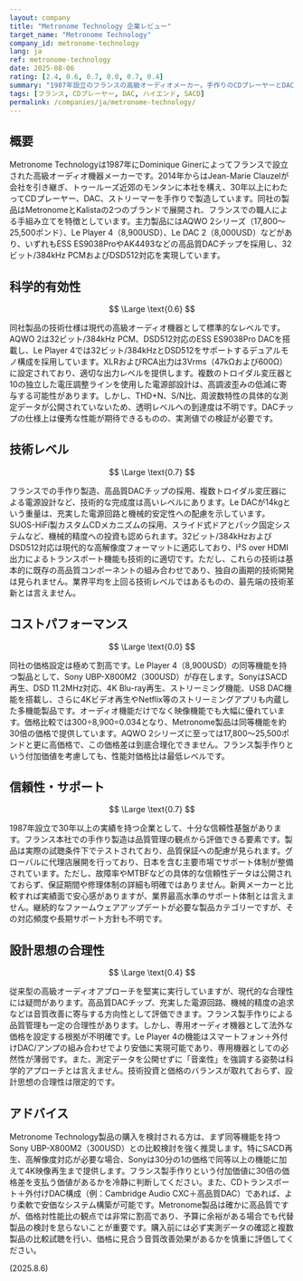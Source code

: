 ```yaml
---
layout: company
title: "Metronome Technology 企業レビュー"
target_name: "Metronome Technology"
company_id: metronome-technology
lang: ja
ref: metronome-technology
date: 2025-08-06
rating: [2.4, 0.6, 0.7, 0.0, 0.7, 0.4]
summary: "1987年設立のフランスの高級オーディオメーカー。手作りのCDプレーヤーとDACを製造するが、価格対性能比に大きな課題がある"
tags: [フランス, CDプレーヤー, DAC, ハイエンド, SACD]
permalink: /companies/ja/metronome-technology/
---
```


## 概要

Metronome Technologyは1987年にDominique Ginerによってフランスで設立された高級オーディオ機器メーカーです。2014年からはJean-Marie Clauzelが会社を引き継ぎ、トゥールーズ近郊のモンタンに本社を構え、30年以上にわたってCDプレーヤー、DAC、ストリーマーを手作りで製造しています。同社の製品はMetronomeとKalistaの2つのブランドで展開され、フランスでの職人による手組み立てを特徴としています。主力製品にはAQWO 2シリーズ（17,800～25,500ポンド）、Le Player 4（8,900USD）、Le DAC 2（8,000USD）などがあり、いずれもESS ES9038ProやAK4493などの高品質DACチップを採用し、32ビット/384kHz PCMおよびDSD512対応を実現しています。

## 科学的有効性

$$ \Large \text{0.6} $$

同社製品の技術仕様は現代の高級オーディオ機器として標準的なレベルです。AQWO 2は32ビット/384kHz PCM、DSD512対応のESS ES9038Pro DACを搭載し、Le Player 4では32ビット/384kHzとDSD512をサポートするデュアルモノ構成を採用しています。XLRおよびRCA出力は3Vrms（47kΩおよび600Ω）に設定されており、適切な出力レベルを提供します。複数のトロイダル変圧器と10の独立した電圧調整ラインを使用した電源部設計は、高調波歪みの低減に寄与する可能性があります。しかし、THD+N、S/N比、周波数特性の具体的な測定データが公開されていないため、透明レベルへの到達度は不明です。DACチップの仕様上は優秀な性能が期待できるものの、実測値での検証が必要です。

## 技術レベル

$$ \Large \text{0.7} $$

フランスでの手作り製造、高品質DACチップの採用、複数トロイダル変圧器による電源設計など、技術的な完成度は高いレベルにあります。Le DACが14kgという重量は、充実した電源回路と機械的安定性への配慮を示しています。SUOS-HiFi製カスタムCDメカニズムの採用、スライド式ドアとパック固定システムなど、機械的精度への投資も認められます。32ビット/384kHzおよびDSD512対応は現代的な高解像度フォーマットに適応しており、I²S over HDMI出力によるトランスポート機能も技術的に適切です。ただし、これらの技術は基本的に既存の高品質コンポーネントの組み合わせであり、独自の画期的技術開発は見られません。業界平均を上回る技術レベルではあるものの、最先端の技術革新とは言えません。

## コストパフォーマンス

$$ \Large \text{0.0} $$

同社の価格設定は極めて割高です。Le Player 4（8,900USD）の同等機能を持つ製品として、Sony UBP-X800M2（300USD）が存在します。SonyはSACD再生、DSD 11.2MHz対応、4K Blu-ray再生、ストリーミング機能、USB DAC機能を搭載し、さらに4Kビデオ再生やNetflix等のストリーミングアプリも内蔵した多機能製品です。オーディオ機能だけでなく映像機能でも大幅に優れています。価格比較では300÷8,900=0.034となり、Metronome製品は同等機能を約30倍の価格で提供しています。AQWO 2シリーズに至っては17,800～25,500ポンドと更に高価格で、この価格差は到底合理化できません。フランス製手作りという付加価値を考慮しても、性能対価格比は最低レベルです。

## 信頼性・サポート

$$ \Large \text{0.7} $$

1987年設立で30年以上の実績を持つ企業として、十分な信頼性基盤があります。フランス本社での手作り製造は品質管理の観点から評価できる要素です。製品は実際の試聴条件下でテストされており、品質保証への配慮が見られます。グローバルに代理店展開を行っており、日本を含む主要市場でサポート体制が整備されています。ただし、故障率やMTBFなどの具体的な信頼性データは公開されておらず、保証期間や修理体制の詳細も明確ではありません。新興メーカーと比較すれば実績面で安心感がありますが、業界最高水準のサポート体制とは言えません。継続的なファームウェアアップデートが必要な製品カテゴリーですが、その対応頻度や長期サポート方針も不明です。

## 設計思想の合理性

$$ \Large \text{0.4} $$

従来型の高級オーディオアプローチを堅実に実行していますが、現代的な合理性には疑問があります。高品質DACチップ、充実した電源回路、機械的精度の追求などは音質改善に寄与する方向性として評価できます。フランス製手作りによる品質管理も一定の合理性があります。しかし、専用オーディオ機器として法外な価格を設定する根拠が不明確です。Le Player 4の機能はスマートフォン＋外付けDAC/アンプの組み合わせでより安価に実現可能であり、専用機器としての必然性が薄弱です。また、測定データを公開せずに「音楽性」を強調する姿勢は科学的アプローチとは言えません。技術投資と価格のバランスが取れておらず、設計思想の合理性は限定的です。

## アドバイス

Metronome Technology製品の購入を検討される方は、まず同等機能を持つSony UBP-X800M2（300USD）との比較検討を強く推奨します。特にSACD再生、高解像度対応が必要な場合、Sonyは30分の1の価格で同等以上の機能に加えて4K映像再生まで提供します。フランス製手作りという付加価値に30倍の価格差を支払う価値があるかを冷静に判断してください。また、CDトランスポート＋外付けDAC構成（例：Cambridge Audio CXC＋高品質DAC）であれば、より柔軟で安価なシステム構築が可能です。Metronome製品は確かに高品質ですが、価格対性能比の観点では非常に割高であり、予算に余裕がある場合でも代替製品の検討を怠らないことが重要です。購入前には必ず実測データの確認と複数製品の比較試聴を行い、価格に見合う音質改善効果があるかを慎重に評価してください。

(2025.8.6)

